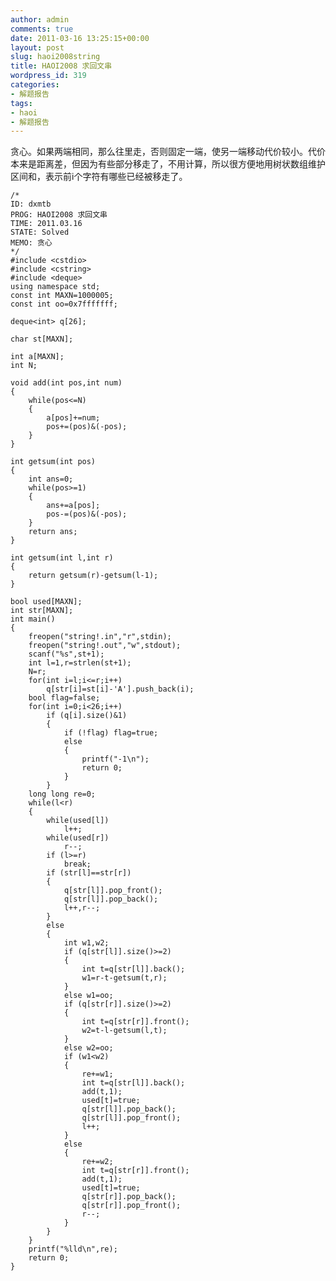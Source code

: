 ```yaml
---
author: admin
comments: true
date: 2011-03-16 13:25:15+00:00
layout: post
slug: haoi2008string
title: HAOI2008 求回文串
wordpress_id: 319
categories:
- 解题报告
tags:
- haoi
- 解题报告
---
```


贪心。如果两端相同，那么往里走，否则固定一端，使另一端移动代价较小。代价本来是距离差，但因为有些部分移走了，不用计算，所以很方便地用树状数组维护区间和，表示前i个字符有哪些已经被移走了。

    
    
    /*
    ID: dxmtb
    PROG: HAOI2008 求回文串
    TIME: 2011.03.16
    STATE: Solved
    MEMO: 贪心
    */
    #include <cstdio>
    #include <cstring>
    #include <deque>
    using namespace std;
    const int MAXN=1000005;
    const int oo=0x7fffffff;
    
    deque<int> q[26];
    
    char st[MAXN];
    
    int a[MAXN];
    int N;
    
    void add(int pos,int num)
    {
    	while(pos<=N)
    	{
    		a[pos]+=num;
    		pos+=(pos)&(-pos);
    	}
    }
    
    int getsum(int pos)
    {
    	int ans=0;
    	while(pos>=1)
    	{
    		ans+=a[pos];
    		pos-=(pos)&(-pos);
    	}
    	return ans;
    }
    
    int getsum(int l,int r)
    {
    	return getsum(r)-getsum(l-1);
    }
    
    bool used[MAXN];
    int str[MAXN];
    int main()
    {
    	freopen("string!.in","r",stdin);
    	freopen("string!.out","w",stdout);
    	scanf("%s",st+1);
    	int l=1,r=strlen(st+1);
    	N=r;
    	for(int i=l;i<=r;i++)
    		q[str[i]=st[i]-'A'].push_back(i);
    	bool flag=false;
    	for(int i=0;i<26;i++)
    		if (q[i].size()&1)
    		{
    			if (!flag) flag=true;
    			else 
    			{
    				printf("-1\n");
    				return 0;
    			}
    		}
    	long long re=0;
    	while(l<r)
    	{
    		while(used[l])
    			l++;
    		while(used[r])
    			r--;
    		if (l>=r)
    			break;
    		if (str[l]==str[r])
    		{
    			q[str[l]].pop_front();
    			q[str[l]].pop_back();
    			l++,r--;
    		}
    		else
    		{
    			int w1,w2;
    			if (q[str[l]].size()>=2)
    			{
    				int t=q[str[l]].back();
    				w1=r-t-getsum(t,r);
    			}
    			else w1=oo;
    			if (q[str[r]].size()>=2)
    			{
    				int t=q[str[r]].front();
    				w2=t-l-getsum(l,t);
    			}
    			else w2=oo;
    			if (w1<w2)
    			{
    				re+=w1;
    				int t=q[str[l]].back();
    				add(t,1);
    				used[t]=true;
    				q[str[l]].pop_back();
    				q[str[l]].pop_front();
    				l++;
    			}
    			else
    			{
    				re+=w2;
    				int t=q[str[r]].front();
    				add(t,1);
    				used[t]=true;
    				q[str[r]].pop_back();
    				q[str[r]].pop_front();
    				r--;
    			}
    		}
    	}
    	printf("%lld\n",re);
    	return 0;
    }
    
